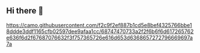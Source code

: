 ## Hi there 👋
https://camo.githubusercontent.com/f2c9f2ef887b1cd5e8bef4325766bbe18ddde3ddf1165cfb02597dee9afaa1cc/68747470733a2f2f6b6f6d617265762e636f6d2f67687076632f3f757365726e616d653d6368657272796669697a7a
<!--
**Tropiicana/tropiicana** is a ✨ _special_ ✨ repository because its `README.md` (this file) appears on your GitHub profile.

Here are some ideas to get you started:

- 🔭 I’m currently working on ...
- 🌱 I’m currently learning ...
- 👯 I’m looking to collaborate on ...
- 🤔 I’m looking for help with ...
- 💬 Ask me about ...
- 📫 How to reach me: ...
- 😄 Pronouns: ...
- ⚡ Fun fact: ...
-->
